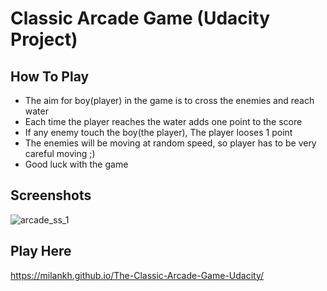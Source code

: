 # Classic Arcade Game (Udacity Project)

## How To Play 

* The aim for boy(player) in the game is to cross the enemies and reach water
* Each time the player reaches the water adds one point to the score
* If any enemy touch the boy(the player), The player looses 1 point
* The enemies will be moving at random speed, so player has to be very careful moving ;)
* Good luck with the game

## Screenshots
![arcade_ss_1](https://user-images.githubusercontent.com/25235017/41136552-bd52bd84-6aa4-11e8-9651-9bbd95726fbb.PNG)

## Play Here
https://milankh.github.io/The-Classic-Arcade-Game-Udacity/
